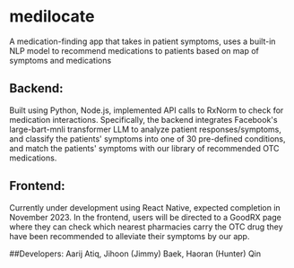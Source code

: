 # medilocate
A medication-finding app that takes in patient symptoms, uses a built-in NLP model to recommend medications to patients based on map of symptoms and medications

## Backend: 
Built using Python, Node.js, implemented API calls to RxNorm to check for medication interactions. Specifically, the backend integrates Facebook's large-bart-mnli transformer LLM to analyze patient responses/symptoms, and classify the patients' symptoms into one of 30 pre-defined conditions, and match the patients' symptoms with our library of recommended OTC medications. 

## Frontend:
Currently under development using React Native, expected completion in November 2023. In the frontend, users will be directed to a GoodRX page where they can check which nearest pharmacies carry the OTC drug they have been recommended to alleviate their symptoms by our app. 

##Developers:
Aarij Atiq, Jihoon (Jimmy) Baek, Haoran (Hunter) Qin

